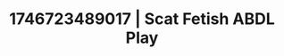 ---
categories:
- Retro fantasy play
- AI-generated
- Deep intimacy
- Self-pleasure
- E-girl erotica
- ASMR
- Caressing curves
- Cosplay
image: /assets/images/1746723489017.jpg
layout: post
seo:
  description: Featured content with artistic Scat Fetish, ABDL Play. HD images available.
  keywords: Scat Fetish, ABDL Play
  og_image: /assets/images/1746723489017.jpg
  schema_type: VisualArtwork
tags:
- ABDL Play
- '#1746723489017'
- Scat Fetish
title: 1746723489017 | Scat Fetish ABDL Play
---